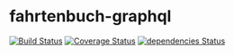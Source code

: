 # fahrtenbuch-graphql
[![Build Status](https://travis-ci.org/PascalHelbig/fahrtenbuch-graphql.svg?branch=master)](https://travis-ci.org/PascalHelbig/fahrtenbuch-graphql)
[![Coverage Status](https://coveralls.io/repos/github/PascalHelbig/fahrtenbuch-graphql/badge.svg?branch=master)](https://coveralls.io/github/PascalHelbig/fahrtenbuch-graphql?branch=master)
[![dependencies Status](https://david-dm.org/Pascalhelbig/fahrtenbuch-graphql/status.svg)](https://david-dm.org/Pascalhelbig/fahrtenbuch-graphql)

